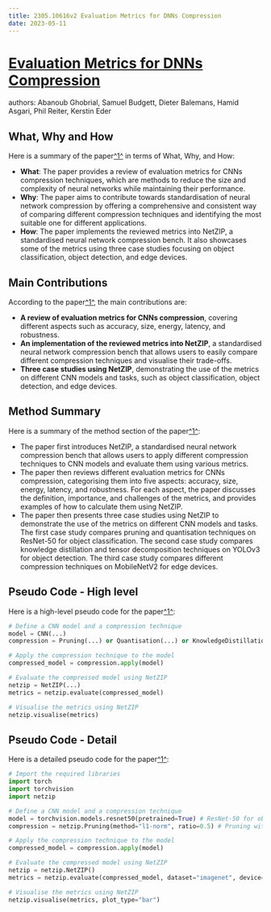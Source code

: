 ```yaml
---
title: 2305.10616v2 Evaluation Metrics for DNNs Compression
date: 2023-05-11
---
```


# [Evaluation Metrics for DNNs Compression](http://arxiv.org/abs/2305.10616v2)

authors: Abanoub Ghobrial, Samuel Budgett, Dieter Balemans, Hamid Asgari, Phil Reiter, Kerstin Eder


## What, Why and How

[1]: https://arxiv.org/pdf/2305.10616.pdf "Evaluation Metrics for CNNs Compression - arXiv.org"
[2]: https://arxiv.org/abs/2305.10616v1 "[2305.10616v1] Evaluation Metrics for CNNs Compression - arXiv.org"
[3]: https://arxiv-export1.library.cornell.edu/pdf/2305.10616 "PDF for 2305.10616 - arxiv-export1.library.cornell.edu"

Here is a summary of the paper[^1^][1] in terms of What, Why, and How:

- **What**: The paper provides a review of evaluation metrics for CNNs compression techniques, which are methods to reduce the size and complexity of neural networks while maintaining their performance.
- **Why**: The paper aims to contribute towards standardisation of neural network compression by offering a comprehensive and consistent way of comparing different compression techniques and identifying the most suitable one for different applications.
- **How**: The paper implements the reviewed metrics into NetZIP, a standardised neural network compression bench. It also showcases some of the metrics using three case studies focusing on object classification, object detection, and edge devices.

## Main Contributions

[1]: https://arxiv.org/pdf/2305.10616.pdf "Evaluation Metrics for CNNs Compression - arXiv.org"
[2]: https://arxiv.org/abs/2305.10616v1 "[2305.10616v1] Evaluation Metrics for CNNs Compression - arXiv.org"
[3]: https://arxiv-export1.library.cornell.edu/pdf/2305.10616 "PDF for 2305.10616 - arxiv-export1.library.cornell.edu"

According to the paper[^1^][1], the main contributions are:

- **A review of evaluation metrics for CNNs compression**, covering different aspects such as accuracy, size, energy, latency, and robustness.
- **An implementation of the reviewed metrics into NetZIP**, a standardised neural network compression bench that allows users to easily compare different compression techniques and visualise their trade-offs.
- **Three case studies using NetZIP**, demonstrating the use of the metrics on different CNN models and tasks, such as object classification, object detection, and edge devices.

## Method Summary

[1]: https://arxiv.org/pdf/2305.10616.pdf "Evaluation Metrics for CNNs Compression - arXiv.org"
[2]: https://arxiv.org/abs/2305.10616v1 "[2305.10616v1] Evaluation Metrics for CNNs Compression - arXiv.org"
[3]: https://arxiv-export1.library.cornell.edu/pdf/2305.10616 "PDF for 2305.10616 - arxiv-export1.library.cornell.edu"

Here is a summary of the method section of the paper[^1^][1]:

- The paper first introduces NetZIP, a standardised neural network compression bench that allows users to apply different compression techniques to CNN models and evaluate them using various metrics.
- The paper then reviews different evaluation metrics for CNNs compression, categorising them into five aspects: accuracy, size, energy, latency, and robustness. For each aspect, the paper discusses the definition, importance, and challenges of the metrics, and provides examples of how to calculate them using NetZIP.
- The paper then presents three case studies using NetZIP to demonstrate the use of the metrics on different CNN models and tasks. The first case study compares pruning and quantisation techniques on ResNet-50 for object classification. The second case study compares knowledge distillation and tensor decomposition techniques on YOLOv3 for object detection. The third case study compares different compression techniques on MobileNetV2 for edge devices.

## Pseudo Code - High level

[1]: https://arxiv.org/pdf/2305.10616.pdf "Evaluation Metrics for CNNs Compression - arXiv.org"
[2]: https://arxiv.org/abs/2305.10616v1 "[2305.10616v1] Evaluation Metrics for CNNs Compression - arXiv.org"
[3]: https://arxiv-export1.library.cornell.edu/pdf/2305.10616 "PDF for 2305.10616 - arxiv-export1.library.cornell.edu"

Here is a high-level pseudo code for the paper[^1^][1]:

```python
# Define a CNN model and a compression technique
model = CNN(...)
compression = Pruning(...) or Quantisation(...) or KnowledgeDistillation(...) or TensorDecomposition(...)

# Apply the compression technique to the model
compressed_model = compression.apply(model)

# Evaluate the compressed model using NetZIP
netzip = NetZIP(...)
metrics = netzip.evaluate(compressed_model)

# Visualise the metrics using NetZIP
netzip.visualise(metrics)
```

## Pseudo Code - Detail

[1]: https://arxiv.org/abs/2305.10616v1 "[2305.10616v1] Evaluation Metrics for CNNs Compression - arXiv.org"
[2]: https://arxiv.org/pdf/2305.10616.pdf "Evaluation Metrics for CNNs Compression - arXiv.org"
[3]: http://export.arxiv.org/abs/1809.10616v2 "[1809.10616v2] Universal gaps for XOR games from estimates on tensor ..."

Here is a detailed pseudo code for the paper[^1^][1]:

```python
# Import the required libraries
import torch
import torchvision
import netzip

# Define a CNN model and a compression technique
model = torchvision.models.resnet50(pretrained=True) # ResNet-50 for object classification
compression = netzip.Pruning(method="l1-norm", ratio=0.5) # Pruning with l1-norm and 50% sparsity

# Apply the compression technique to the model
compressed_model = compression.apply(model)

# Evaluate the compressed model using NetZIP
netzip = netzip.NetZIP()
metrics = netzip.evaluate(compressed_model, dataset="imagenet", device="gpu")

# Visualise the metrics using NetZIP
netzip.visualise(metrics, plot_type="bar")
```